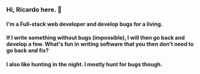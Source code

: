 ### Hi, Ricardo here. 👋
<!-- #### Pleasure to have you visiting. -->

#### I'm a Full-stack web developer and develop bugs for a living.
#### If I write something without bugs (impossible), I will then go back and develop a few. What's fun in writing software that you then don't need to go back and fix?
#### I also like hunting in the night. I mostly hunt for bugs though.

<!--
<hr>

<h3>Some bits and bobs that I use</h3>

- Jetbrains (Webstorm, Phpstorm, Intellij... I also dabble in go and python from time to time so I use Pycharm and Goland too for those)
- Vscode (with the vim extension)
- NeoVim (slowly transitioning to a 100% vim environment)
- Moonlander keyboard (gotta keep my shoulders straight)
- Logitech Mx Master 3
- Macbook Pro 16 2019 (not an m1 sadly) and Razer Blade Advanced Model 2018 (runs windows 11)
- Some Dell Monitors (S2718D and S2719DC... both have usb-c/thunderbolt to use with the mac and they also workd as usb hubs)
- A desk and a chair
- Steelseries Siberia Elite (pretty old I know)

<hr>

[<img src="https://v2.speedtyper.dev/users/ricdotnet/badges/averagewpm" alt="SpeedTyper.dev avg wpm" height="25">](https://www.speedtyper.dev/profile/ricdotnet) 
[<img src="https://v2.speedtyper.dev/users/ricdotnet/badges/topwpm" alt="SpeedTyper.dev top wpm" height="25">](https://www.speedtyper.dev/profile/ricdotnet) 
[<img src="https://v2.speedtyper.dev/users/ricdotnet/badges/gamecount" alt="SpeedTyper.dev games" height="25">](https://www.speedtyper.dev/profile/ricdotnet)

![Hits](https://hits.seeyoufarm.com/api/count/incr/badge.svg?url=https%3A%2F%2Fgithub.com%2Fricdotnet&count_bg=%233DC8C1&title_bg=%23555555&icon=github.svg&icon_color=%23FFFFFF&title=v&edge_flat=false)

[![wakatime](https://wakatime.com/badge/user/2e2f9965-9abf-4851-85f2-95298ed98c91.svg)](https://wakatime.com/@ricdotnet)
  
<!--**ricdotnet/ricdotnet** is a ✨ _special_ ✨ repository because its `README.md` (this file) appears on your GitHub profile.

Here are some ideas to get you started:

- 🔭 I’m currently working on ...
- 🌱 I’m currently learning ...
- 👯 I’m looking to collaborate on ...
- 🤔 I’m looking for help with ...
- 💬 Ask me about ...
- 📫 How to reach me: ...
- 😄 Pronouns: ...
- ⚡ Fun fact: ...
-->
